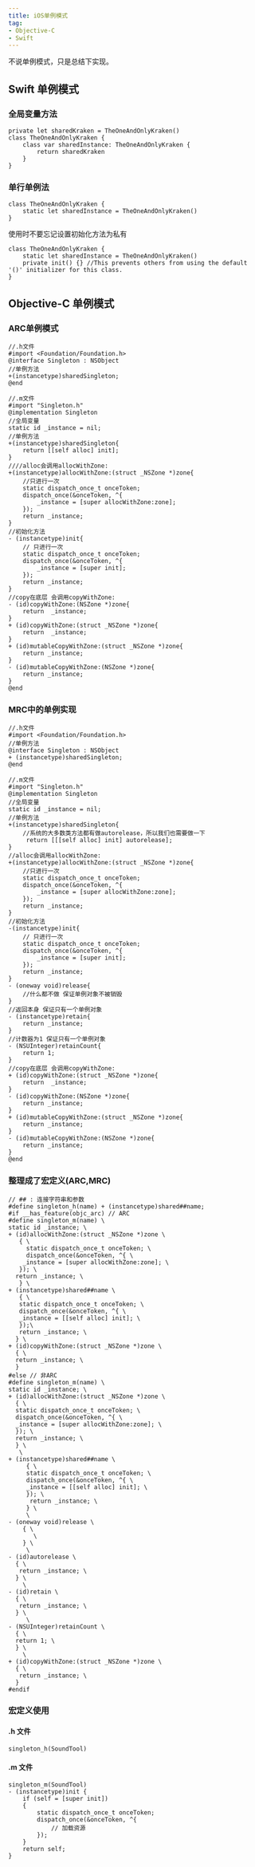 ```yaml
---
title: iOS单例模式
tag:
- Objective-C
- Swift
---
```


不说单例模式，只是总结下实现。

## Swift 单例模式

### 全局变量方法

    private let sharedKraken = TheOneAndOnlyKraken()
    class TheOneAndOnlyKraken {
        class var sharedInstance: TheOneAndOnlyKraken {
            return sharedKraken
        }
    }


### 单行单例法

    class TheOneAndOnlyKraken {
        static let sharedInstance = TheOneAndOnlyKraken()
    }

使用时不要忘记设置初始化方法为私有

    class TheOneAndOnlyKraken {
        static let sharedInstance = TheOneAndOnlyKraken()
        private init() {} //This prevents others from using the default '()' initializer for this class.
    }


## Objective-C 单例模式

### ARC单例模式

    //.h文件
    #import <Foundation/Foundation.h>
    @interface Singleton : NSObject
    //单例方法
    +(instancetype)sharedSingleton;
    @end

    //.m文件
    #import "Singleton.h"
    @implementation Singleton
    //全局变量
    static id _instance = nil;
    //单例方法
    +(instancetype)sharedSingleton{
        return [[self alloc] init];
    }
    ////alloc会调用allocWithZone:
    +(instancetype)allocWithZone:(struct _NSZone *)zone{
        //只进行一次
        static dispatch_once_t onceToken;
        dispatch_once(&onceToken, ^{
            _instance = [super allocWithZone:zone];
        });
        return _instance;
    }
    //初始化方法
    - (instancetype)init{
        // 只进行一次
        static dispatch_once_t onceToken;
        dispatch_once(&onceToken, ^{
            _instance = [super init];
        });
        return _instance;
    }
    //copy在底层 会调用copyWithZone:
    - (id)copyWithZone:(NSZone *)zone{
        return  _instance;
    }
    + (id)copyWithZone:(struct _NSZone *)zone{
        return  _instance;
    }
    + (id)mutableCopyWithZone:(struct _NSZone *)zone{
        return _instance;
    }
    - (id)mutableCopyWithZone:(NSZone *)zone{
        return _instance;
    }
    @end


### MRC中的单例实现

    //.h文件
    #import <Foundation/Foundation.h>
    //单例方法
    @interface Singleton : NSObject
    + (instancetype)sharedSingleton;
    @end

    //.m文件
    #import "Singleton.h"
    @implementation Singleton
    //全局变量
    static id _instance = nil;
    //单例方法
    +(instancetype)sharedSingleton{
        //系统的大多数类方法都有做autorelease，所以我们也需要做一下
         return [[[self alloc] init] autorelease];
    }
    //alloc会调用allocWithZone:
    +(instancetype)allocWithZone:(struct _NSZone *)zone{
        //只进行一次
        static dispatch_once_t onceToken;
        dispatch_once(&onceToken, ^{
            _instance = [super allocWithZone:zone];
        });
        return _instance;
    }
    //初始化方法
    -(instancetype)init{
        // 只进行一次
        static dispatch_once_t onceToken;
        dispatch_once(&onceToken, ^{
            _instance = [super init];
        });
        return _instance;
    }
    - (oneway void)release{
        //什么都不做 保证单例对象不被销毁
    }
    //返回本身 保证只有一个单例对象
    - (instancetype)retain{
        return _instance;
    }
    //计数器为1 保证只有一个单例对象
    - (NSUInteger)retainCount{
        return 1;
    }
    //copy在底层 会调用copyWithZone:
    + (id)copyWithZone:(struct _NSZone *)zone{
        return  _instance;
    }
    - (id)copyWithZone:(NSZone *)zone{
        return _instance;
    }
    + (id)mutableCopyWithZone:(struct _NSZone *)zone{
        return _instance;
    }
    - (id)mutableCopyWithZone:(NSZone *)zone{
        return _instance;
    }
    @end

### 整理成了宏定义(ARC,MRC)

    // ## : 连接字符串和参数
    #define singleton_h(name) + (instancetype)shared##name;
    #if __has_feature(objc_arc) // ARC
    #define singleton_m(name) \
    static id _instance; \
    + (id)allocWithZone:(struct _NSZone *)zone \
       { \
         static dispatch_once_t onceToken; \
         dispatch_once(&onceToken, ^{ \
        _instance = [super allocWithZone:zone]; \
       }); \
      return _instance; \
       } \
    + (instancetype)shared##name \
       { \
       static dispatch_once_t onceToken; \
       dispatch_once(&onceToken, ^{ \
       _instance = [[self alloc] init]; \
       });\
       return _instance; \
      } \
    + (id)copyWithZone:(struct _NSZone *)zone \
      { \
      return _instance; \
      }
    #else // 非ARC
    #define singleton_m(name) \
    static id _instance; \
    + (id)allocWithZone:(struct _NSZone *)zone \
      { \
      static dispatch_once_t onceToken; \
      dispatch_once(&onceToken, ^{ \
      _instance = [super allocWithZone:zone]; \
      }); \
      return _instance; \
      } \
       \
    + (instancetype)shared##name \
         { \
         static dispatch_once_t onceToken; \
         dispatch_once(&onceToken, ^{ \
         _instance = [[self alloc] init]; \
         }); \
          return _instance; \
         } \
         \
    - (oneway void)release \
        { \
           \
        } \
         \
    - (id)autorelease \
      { \
       return _instance; \
      } \
        \
    - (id)retain \
      { \
       return _instance; \
      } \
         \
    - (NSUInteger)retainCount \
      { \
      return 1; \
      } \
        \
    + (id)copyWithZone:(struct _NSZone *)zone \
      { \
       return _instance; \
      }
    #endif


### 宏定义使用

#### .h 文件

    singleton_h(SoundTool)

#### .m 文件

    singleton_m(SoundTool)
    - (instancetype)init {
        if (self = [super init])
        {
            static dispatch_once_t onceToken;
            dispatch_once(&onceToken, ^{
                // 加载资源
            });
        }
        return self;
    }
